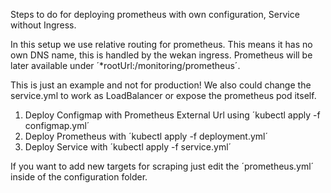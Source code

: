 Steps to do for deploying prometheus with own configuration, Service without Ingress. 

In this setup we use relative routing for prometheus. This means it has no own DNS name, this is handled by the wekan ingress.
Prometheus will be later available under ´*rootUrl:/monitoring/prometheus´.

This is just an example and not for production! We also could change the service.yml to work as LoadBalancer or expose the prometheus pod itself. 

1. Deploy Configmap with Prometheus External Url using ´kubectl apply -f configmap.yml´
3. Deploy Prometheus with ´kubectl apply -f deployment.yml´
4. Deploy Service with ´kubectl apply -f service.yml´

If you want to add new targets for scraping just edit the ´prometheus.yml´ inside of the configuration folder.